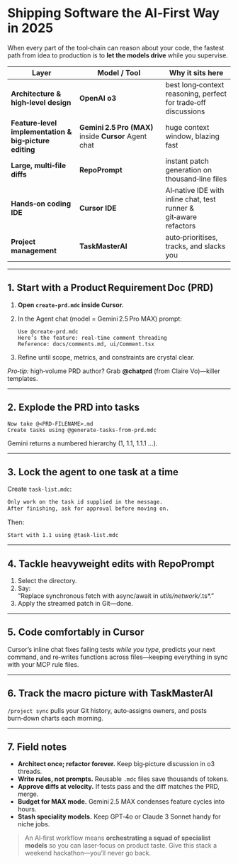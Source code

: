 # Shipping Software the AI‑First Way in 2025

When every part of the tool‑chain can reason about your code, the fastest path from idea to production is to **let the models drive** while you supervise.

| Layer | Model / Tool | Why it sits here |
|-------|--------------|------------------|
| **Architecture & high‑level design** | **OpenAI o3** | best long‑context reasoning, perfect for trade‑off discussions |
| **Feature‑level implementation & big‑picture editing** | **Gemini 2.5 Pro (MAX)** inside **Cursor** Agent chat | huge context window, blazing fast |
| **Large, multi‑file diffs** | **RepoPrompt** | instant patch generation on thousand‑line files |
| **Hands‑on coding IDE** | **Cursor IDE** | AI‑native IDE with inline chat, test runner & git‑aware refactors |
| **Project management** | **TaskMasterAI** | auto‑prioritises, tracks, and slacks you |

---

## 1. Start with a Product Requirement Doc (PRD)

1. **Open `create-prd.mdc` inside Cursor.**  
2. In the Agent chat (model = Gemini 2.5 Pro MAX) prompt:

   ```text
   Use @create-prd.mdc  
   Here’s the feature: real‑time comment threading  
   Reference: docs/comments.md, ui/Comment.tsx
   ```

3. Refine until scope, metrics, and constraints are crystal clear.

*Pro‑tip:* high‑volume PRD author? Grab **@chatprd** (from Claire Vo)—killer templates.

---

## 2. Explode the PRD into tasks

```text
Now take @<PRD-FILENAME>.md  
Create tasks using @generate-tasks-from-prd.mdc
```

Gemini returns a numbered hierarchy (1, 1.1, 1.1.1 …).

---

## 3. Lock the agent to one task at a time

Create `task-list.mdc`:

```md
Only work on the task id supplied in the message.  
After finishing, ask for approval before moving on.
```

Then:

```text
Start with 1.1 using @task-list.mdc
```

---

## 4. Tackle heavyweight edits with RepoPrompt

1. Select the directory.  
2. Say:  
   “Replace synchronous fetch with async/await in *utils/network/*.ts*.”  
3. Apply the streamed patch in Git—done.

---

## 5. Code comfortably in Cursor

Cursor’s inline chat fixes failing tests *while you type*, predicts your next command, and re‑writes functions across files—keeping everything in sync with your MCP rule files.

---

## 6. Track the macro picture with TaskMasterAI

`/project sync` pulls your Git history, auto‑assigns owners, and posts burn‑down charts each morning.

---

## 7. Field notes

* **Architect once; refactor forever.** Keep big‑picture discussion in o3 threads.  
* **Write rules, not prompts.** Reusable `.mdc` files save thousands of tokens.  
* **Approve diffs at velocity.** If tests pass and the diff matches the PRD, merge.  
* **Budget for MAX mode.** Gemini 2.5 MAX condenses feature cycles into hours.  
* **Stash speciality models.** Keep GPT‑4o or Claude 3 Sonnet handy for niche jobs.

> An AI‑first workflow means **orchestrating a squad of specialist models** so you can laser‑focus on product taste. Give this stack a weekend hackathon—you’ll never go back.